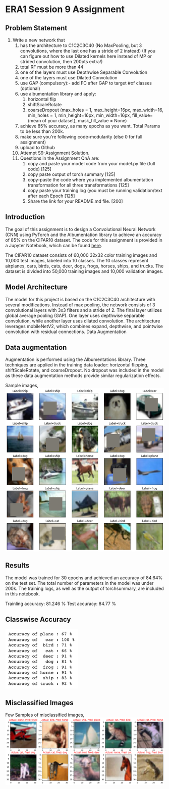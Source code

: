 # ERA1 Session 9 Assignment

## Problem Statement

1. Write a new network that   
    1. has the architecture to C1C2C3C40 (No MaxPooling, but 3 convolutions, where the last one has a stride of 2 instead) (If you can figure out how to use Dilated kernels here instead of MP or strided convolution, then 200pts extra!)  
    2. total RF must be more than 44  
    3. one of the layers must use Depthwise Separable Convolution  
    4. one of the layers must use Dilated Convolution  
    5. use GAP (compulsory):- add FC after GAP to target #of classes (optional)  
    6. use albumentation library and apply:  
        1. horizontal flip  
        2. shiftScaleRotate  
        3. coarseDropout (max_holes = 1, max_height=16px, max_width=16, min_holes = 1, min_height=16px, min_width=16px, fill_value=(mean of your dataset), mask_fill_value = None)  
    7. achieve 85% accuracy, as many epochs as you want. Total Params to be less than 200k.  
    8. make sure you're following code-modularity (else 0 for full assignment) 
    9. upload to Github  
    10. Attempt S9-Assignment Solution.  
    11. Questions in the Assignment QnA are:  
        1. copy and paste your model code from your model.py file (full code) [125]  
        2. copy paste output of torch summary [125]  
        3. copy-paste the code where you implemented albumentation transformation for all three transformations [125]  
        4. copy paste your training log (you must be running validation/text after each Epoch [125]  
        5. Share the link for your README.md file. [200]  

## Introduction

The goal of this assignment is to design a Convolutional Neural Network (CNN) using PyTorch and the Albumentation library to achieve an accuracy of 85% on the CIFAR10 dataset. The code for this assignment is provided in a Jupyter Notebook, which can be found [here](./ERA1_S9_CIFAR10.ipynb).

The CIFAR10 dataset consists of 60,000 32x32 color training images and 10,000 test images, labeled into 10 classes. The 10 classes represent airplanes, cars, birds, cats, deer, dogs, frogs, horses, ships, and trucks. The dataset is divided into 50,000 training images and 10,000 validation images.

## Model Architecture

The model for this project is based on the C1C2C3C40 architecture with several modifications. Instead of max pooling, the network consists of 3 convolutional layers with 3x3 filters and a stride of 2. The final layer utilizes global average pooling (GAP). One layer uses depthwise separable convolution, while another layer uses dilated convolution. The architecture leverages mobileNetV2, which combines expand, depthwise, and pointwise convolution with residual connections.
Data Augmentation

## Data augmentation 
Augmentation is performed using the Albumentations library. Three techniques are applied in the training data loader: horizontal flipping, shiftScaleRotate, and coarseDropout. No dropout was included in the model as these data augmentation methods provide similar regularization effects.

Sample images,  
![augmentation](./images/dataloader_preview.png)

## Results

The model was trained for 30 epochs and achieved an accuracy of 84.64% on the test set. The total number of parameters in the model was under 200k. The training logs, as well as the output of torchsummary, are included in this notebook.

Trainling accuracy: 81.246 %
Test accuracy: 84.77 %

## Classwise Accuracy

![classwise_accuracy](./images/classwise_accuracy.png)

## Misclassified Images

Few Samples of misclassified images,  
![misclassified](./images/misclassified_images.png)
